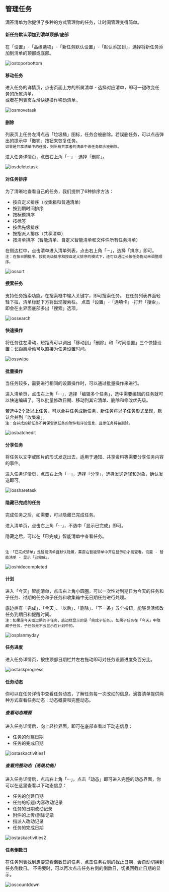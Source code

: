 ## 管理任务

滴答清单为你提供了多种的方式管理你的任务，让时间管理变得简单。

#### 新任务默认添加到清单顶部/底部

在「设置」-「高级选项」-「新任务默认设置」-「默认添加到」，选择将新任务添加到清单的顶部或底部。 

![iostoporbottom](../images/ios/managetask/addtotoporbottom.jpg)
#### 移动任务

进入任务的详情页，点击页面上方的所属清单 - 选择对应清单，即可一键改变任务的所属清单。 <br >或者在列表页左滑快捷操作移动清单。

![iosmovetask](../images/ios/managetask/movetask.jpg)
#### 删除

列表页上任务左滑点击「垃圾桶」图标，任务会被删除。若误删任务，可以点击弹出的提示中「撤销」按钮来恢复任务。 <br>`如果是共享清单中的任务，则所有共享者的清单中该任务都会被删除。`

进入任务详情页，点击右上角「···」- 选择「删除」。

![iosdeletetask](../images/ios/managetask/deletetask.jpg)

#### 对任务排序

为了清晰地查看自己的任务，我们提供了6种排序方法：

* 按自定义排序（收集箱和普通清单）
* 按到期时间排序
* 按标题排序
* 按标签
* 按优先级排序
* 按指派人排序（共享清单）
* 按清单排序（智能清单、自定义智能清单和文件件所有任务清单）

在侧边栏中，点击清单进入清单列表，点击右上角「···」，选择「排序」即可。 <br >`注：在按日期排序、按优先级排序和按自定义排序的模式下，还可以通过长按任务拖动来调整顺序。`

![iossort](../images/ios/managetask/sort.jpg)

#### 搜索任务
支持任务搜索功能。在搜索框中输入关键字，即可搜索任务。
在任务列表界面轻轻下拉，清单标题下方将出现搜索栏。
点击「设置」-「选项卡」-打开「搜索」，即会在主界面底部多出「搜索」选项。

![iossearch](../images/ios/managetask/search.jpg)

#### 快速操作

将任务往左滑动，短距离可以调出「移动到」「删除」和「时间设置」三个快捷设置；长距离滑动可以直接为任务设置时间。

![iosswipe](../images/ios/managetask/swipe.jpg)

#### 批量操作

当任务较多，需要进行相同的设置操作时，可以通过批量操作来进行。 

进入清单页，点击右上角「···」，选择「编辑多个任务」，选中需要编辑的任务就可以快速编辑了。可以批量修改日期、移动到其它清单、删除和修改优先级。 

若选中2个及以上任务，可以合并任务成新任务，新任务将以子任务形式呈现，默认合并到「收集箱」。 <br>`注：合并成的新任务不再保留原任务的附件和评论信息，且原任务将被删除。`

![iosbatchedit](../images/ios/managetask/batchedit.jpg)

#### 分享任务

将任务以文字或图片的形式发送出去，适用于通知、共享资料等需要分享任务内容的事件。

进入任务详情页，点击右上角「···」，选择「分享」，选择发送途径和对象，确认发送即可。

![iossharetask](../images/ios/managetask/sharetask.jpg)

#### 隐藏已完成的任务

完成任务之后，如需要，可以隐藏已完成任务。

进入清单页，点击右上角「···」，不选中「显示已完成」即可。

隐藏之后，可以在「已完成」智能清单中查看任务。

<br>`注：「已完成清单」是智能清单且默认隐藏，需要在智能清单中开启显示后才能查看。设置 - 智能清单 - 显示「已完成」。`

![ioshidecompleted](../images/ios/managetask/hidecompleted.jpg)

#### 计划

进入「今天」智能清单，点击右上角小圆圈，可以一次性对到期日为今天的任务和子任务、过期的任务和子任务和收集箱中无日期任务进行处理。

底边栏有「完成」、「今天」、「以后」、「删除」、「下一条」五个按钮，能够灵活修改任务到期日和提醒时间。 <br>`注：如果是今天或过期的子任务，底边栏显示的是「完成子任务」。如果子任务在「今天」中隐藏子任务，子任务是不会显示在计划中的。`

![iosplanmyday](../images/ios/managetask/plan.jpg)

#### 任务进度

进入任务详情页，按住顶部日期栏并左右拖动即可对任务设置进度条百分比。

![iostaskprogress](../images/ios/managetask/taskschedule.jpg)

#### 任务动态

你可以在任务详情中查看任务动态，了解任务每一次改动的信息。滴答清单提供两种方式查看任务动态：动态概要和完整动态。

##### 查看动态概要

进入任务详情后，向上轻拉界面，即可在底部查看以下动态信息：

* 任务的创建日期
* 任务的完成日期

![iostaskactivities1](../images/ios/managetask/taskactivity1.jpg)

##### 查看完整动态（高级功能）

进入任务详情后，点击右上角「···」，点击「动态」即可进入完整的动态界面，你可以在这里查看以下动态信息：

* 任务的创建日期
* 任务的标题/内容改动记录
* 任务的日期改动记录
* 附件的上传/删除记录
* 指派人改动记录
* 任务的完成日期

![iostaskactivities2](../images/ios/managetask/taskactivity2.jpg)

#### 任务倒数日

在任务列表找到想要查看倒数日的任务，点击任务右侧的截止日期，会自动切换到任务倒数日。 不需要时，可以再次点击任务右侧的倒数日，切换回截止日期的显示。

![ioscountdown](../images/ios/managetask/ioscountdown.jpg)

